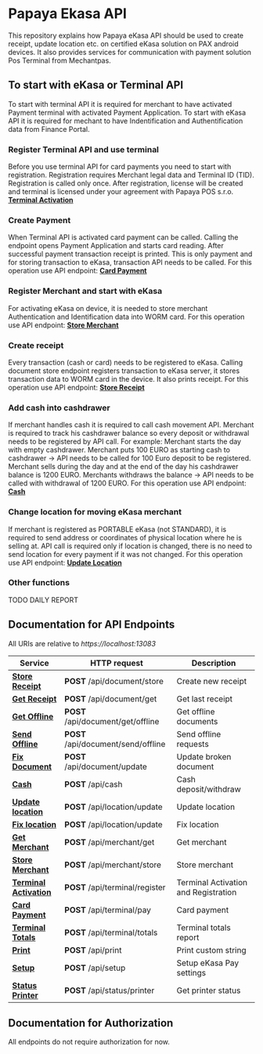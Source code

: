 # Papaya Ekasa API
This repository explains how Papaya eKasa API should be used to create receipt, update location etc. on certified eKasa solution on PAX android devices. It also provides services for communication with payment solution Pos Terminal from Mechantpas.

## To start with eKasa or Terminal API
To start with terminal API it is required for merchant to have activated Payment terminal with activated Payment Application.
To start with eKasa API it is required for mechant to have Indentification and Authentification data from Finance Portal.

### Register Terminal API and use terminal
Before you use terminal API for card payments you need to start with registration. Registration requires Merchant legal data and Terminal ID (TID). Registration is called only once. After registration, license will be created and terminal is licensed under your agreement with Papaya POS s.r.o. [**Terminal Activation**](docs/TerminalApiRegister.md#Activation)

### Create Payment
When Terminal API is activated card payment can be called. Calling the endpoint opens Payment Application and starts card reading. After successful payment transaction receipt is printed. This is only payment and for storing transaction to eKasa, transaction API needs to be called.
For this operation use API endpoint: [**Card Payment**](docs/TerminalApiCardPayment.md#CardPayment)

### Register Merchant and start with eKasa
For activating eKasa on device, it is needed to store merchant Authentication and Identification data into WORM card.
For this operation use API endpoint: [**Store Merchant**](docs/MerchantApiStore.md#StoreMerchant)

### Create receipt
Every transaction (cash or card) needs to be registered to eKasa. Calling document store endpoint registers transaction to eKasa server, it stores transaction data to WORM card in the device. It also prints receipt.
For this operation use API endpoint: [**Store Receipt**](docs/DocumentApiStore.md#StoreDocument)

### Add cash into cashdrawer
If merchant handles cash it is required to call cash movement API. Merchant is required to track his cashdrawer balance so every deposit or withdrawal needs to be registered by API call. 
For example: 
Merchant starts the day with empty cashdrawer. Merchant puts 100 EURO as starting cash to cashdrawer -> API needs to be called for 100 Euro deposit to be registered. Merchant sells during the day and at the end of the day his cashdrawer balance is 1200 EURO. Merchants withdraws the balance -> API needs to be called with withdrawal of 1200 EURO.
For this operation use API endpoint: [**Cash**](docs/CashApi.md#CashRequest)

### Change location for moving eKasa merchant
If merchant is registered as PORTABLE eKasa (not STANDARD), it is required to send address or coordinates of physical location where he is selling at. API call is required only if location is changed, there is no need to send location for every payment if it was not changed.
For this operation use API endpoint: [**Update Location**](docs/CashApi.md#UpdateLocation)

### Other functions
TODO
DAILY REPORT


## Documentation for API Endpoints


All URIs are relative to *https://localhost:13083*

Service | HTTP request | Description
------------- | ------------- | -------------
[**Store Receipt**](docs/DocumentApiStore.md#StoreDocument) | **POST** /api/document/store | Create new receipt
[**Get Receipt**](docs/DocumentApiGet.md#GetDocument) | **POST** /api/document/get | Get last receipt
[**Get Offline**](docs/DocumentApiGetOffline.md#GetOffline) | **POST** /api/document/get/offline | Get offline documents
[**Send Offline**](docs/DocumentApiSendOffline.md#SendOffline) | **POST** /api/document/send/offline | Send offline requests
[**Fix Document**](docs/DocumentApiFix.md#FixDocument) | **POST** /api/document/update | Update broken document
[**Cash**](docs/CashApi.md#CashRequest) | **POST** /api/cash | Cash deposit/withdraw
[**Update location**](docs/LocationApiUpdate.md#UpdateLocation) | **POST** /api/location/update | Update location
[**Fix location**](docs/LocationApiFix.md#FixLocation) | **POST** /api/location/update | Fix location
[**Get Merchant**](docs/MerchantApiGet.md#GetMerchant) | **POST** /api/merchant/get | Get merchant
[**Store Merchant**](docs/MerchantApiStore.md#StoreMerchant) | **POST** /api/merchant/store | Store merchant
[**Terminal Activation**](docs/TerminalApiRegister.md#Activation) | **POST** /api/terminal/register | Terminal Activation and Registration
[**Card Payment**](docs/TerminalApiCardPayment.md#CardPayment) | **POST** /api/terminal/pay | Card payment
[**Terminal Totals**](docs/TerminalApiTotals.md#Totals) | **POST** /api/terminal/totals | Terminal totals report
[**Print**](docs/CustomPrintApi.md#Print) | **POST** /api/print | Print custom string
[**Setup**](docs/SetupApi.md#Setup) | **POST** /api/setup | Setup eKasa Pay settings
[**Status Printer**](docs/StatusApi.md#Printer) | **POST** /api/status/printer | Get printer status


## Documentation for Authorization

 All endpoints do not require authorization for now.

